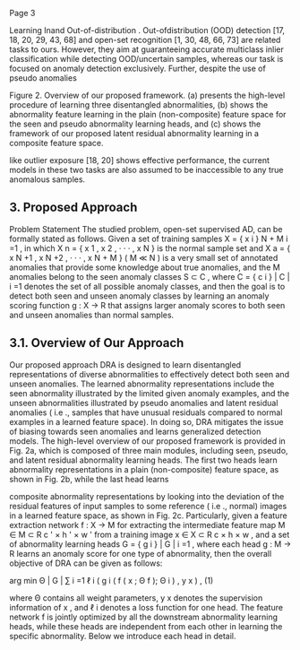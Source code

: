 Page 3

Learning Inand Out-of-distribution . Out-ofdistribution (OOD) detection [17, 18, 20, 29, 43, 68] and open-set recognition [1, 30, 48, 66, 73] are related tasks to ours. However, they aim at guaranteeing accurate multiclass inlier classification while detecting OOD/uncertain samples, whereas our task is focused on anomaly detection exclusively. Further, despite the use of pseudo anomalies

Figure 2. Overview of our proposed framework. (a) presents the high-level procedure of learning three disentangled abnormalities, (b) shows the abnormality feature learning in the plain (non-composite) feature space for the seen and pseudo abnormality learning heads, and (c) shows the framework of our proposed latent residual abnormality learning in a composite feature space.

<!-- image -->

like outlier exposure [18, 20] shows effective performance, the current models in these two tasks are also assumed to be inaccessible to any true anomalous samples.

## 3. Proposed Approach

Problem Statement The studied problem, open-set supervised AD, can be formally stated as follows. Given a set of training samples X = { x i } N + M i =1 , in which X n = { x 1 , x 2 , · · · , x N } is the normal sample set and X a = { x N +1 , x N +2 , · · · , x N + M } ( M ≪ N ) is a very small set of annotated anomalies that provide some knowledge about true anomalies, and the M anomalies belong to the seen anomaly classes S ⊂ C , where C = { c i } | C | i =1 denotes the set of all possible anomaly classes, and then the goal is to detect both seen and unseen anomaly classes by learning an anomaly scoring function g : X → R that assigns larger anomaly scores to both seen and unseen anomalies than normal samples.

## 3.1. Overview of Our Approach

Our proposed approach DRA is designed to learn disentangled representations of diverse abnormalities to effectively detect both seen and unseen anomalies. The learned abnormality representations include the seen abnormality illustrated by the limited given anomaly examples, and the unseen abnormalities illustrated by pseudo anomalies and latent residual anomalies ( i.e ., samples that have unusual residuals compared to normal examples in a learned feature space). In doing so, DRA mitigates the issue of biasing towards seen anomalies and learns generalized detection models. The high-level overview of our proposed framework is provided in Fig. 2a, which is composed of three main modules, including seen, pseudo, and latent residual abnormality learning heads. The first two heads learn abnormality representations in a plain (non-composite) feature space, as shown in Fig. 2b, while the last head learns

composite abnormality representations by looking into the deviation of the residual features of input samples to some reference ( i.e ., normal) images in a learned feature space, as shown in Fig. 2c. Particularly, given a feature extraction network f : X → M for extracting the intermediate feature map M ∈ M ⊂ R c ' × h ' × w ' from a training image x ∈ X ⊂ R c × h × w , and a set of abnormality learning heads G = { g i } | G | i =1 , where each head g : M → R learns an anomaly score for one type of abnormality, then the overall objective of DRA can be given as follows:

arg min Θ | G | ∑ i =1 ℓ i ( g i ( f ( x ; Θ f ); Θ i ) , y x ) , (1)

where Θ contains all weight parameters, y x denotes the supervision information of x , and ℓ i denotes a loss function for one head. The feature network f is jointly optimized by all the downstream abnormality learning heads, while these heads are independent from each other in learning the specific abnormality. Below we introduce each head in detail.